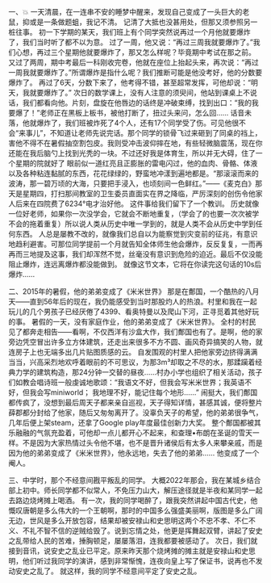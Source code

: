 一、💥
一天清晨，在一连串不安的睡梦中醒来，发现自己变成了一头巨大的老鼠，抑或是一条做题蛆，我记不清。
记清了大抵也没甚用处，但那又须参照另一桩往事。
初一下学期的某天，我们班上有个同学突然说再过一个月他就要爆炸了，我们当时听了都不以为意。
过了一周，他又说：“再过三周我就要爆炸了。”我们心想，再过三个星期他就要爆炸了，那又怎么样呢？毕竟期中考试在那之前。
又过了两周，期中考最后一科刚收完卷，他就在座位上抬起头来，再次说：“再过一周我就要爆炸了。”所谓爆炸是指什么呢？我们推断可能是他没考好，他的分数要爆炸了。
再过了6天，分数下来了，他考得不错，甚至超常发挥，可他却说：“明天，我就要爆炸了。”
次日的数学课上，没有人注意的须臾间，他站到课桌上不说话，我们都看向他。片刻，盘旋在他唇边的话终是冲破束缚，找到出口：“我的我要爆了！”老师正在黑板上板书，被他打断了，扭过头来问，怎么回……
话音未落，他就爆炸了，我们班被炸死了4个人，还有17个同学受了伤。可见他很不会“来事儿”，不知道让老师先说完话。那个同学的锁骨飞过来砸到了同桌的裆上，害他不得不在暑假抽空割包皮。我则受冲击波仰摔在地，有些轻微脑震荡，现在你还能在我后脑勺上找到光秃的一块。不过还好我是体育生，所以并无大碍，住了一个星期的院就好了
眼前似一道红亮且正膨胀的雷电闪过，他的血肉、骨骼、体液以及各种粘连黏腻的东西，花花绿绿的，野蛮地冲漾到遍地都是。“那滚滚而来的波涛，那一碧万顷的大海，只要把手浸入，也顷刻间一色鲜红。”——《麦克白》那天是星期四，打扫那间教室的卫生委员直面实在界之降临，严厉深刻的创伤令他家人后来在四院费了6234°电才治好他。
这件事给我们留下了一个教训。
历史就像一位好老师，如果你一次没学会，它就会不断地重复，（学会了的也要一次次被学不会的拖着重复）所以说人类从历史中唯一学到的，就是人类不会从历史中学到任何东西。
人总是屡教不改的，就像我们总自以为能察觉到灾变前的征兆，有意识地趋利避害。可那位同学提前一个月就告知全体师生他会爆炸，反反复复，一而再再而三地提及这事，我们却浑然不觉，丝毫没有意识到危险的迫近。最后不仅没能阻止爆炸，连远离爆炸都没能做到。
就像这节文本，它将在你读完这句话的10s后爆炸……
 
 
二、2015年的暑假，他的弟弟变成了《米米世界》
那是在鄪国，一个酷热的八月天——直到56年后的现在，我仍能感受到当时那股灼人的热浪。村里和我在一起玩儿的几个男孩子已经厌倦了4399、看奥特曼以及爬山下河，正寻觅着其他好玩的事。
暑假的一天，没有家庭作业，他的弟弟变成了《米米世界》。
全村的村民见了都奔走相告——看啊，不仅西洋有沙盒大作，我们鄪国也有了。是啊，他的家旁边凭空冒出许多立方体建筑，还走出来很多不方不圆、画风奇异搞笑的人物，就连房子上也无端多出几片贴图质感的云。
自发围观的村里人把他家旁边挤得满满当当，兴高采烈地欢呼着眼前的不可思议，为那3m³却取之不尽的水，那蹂躏着经典力学的建筑构造，那24分钟一交替的昼夜……村办小学也组织了相关活动，孩子们如教会唱诗班一般虔诚地歌颂：“我语文不好，但我会写米米世界；我英语不好，但我会写miniworld； 我地理不好，能记住每个地形……”
闹挺大，我们鄪国都传疯了，没想到最后周天子都来亲自巡视，天子得知详情，甚感其诚，便将整片薛郡都分封给了他家，随后又匆匆离开了。没辜负天子的希望，他的弟弟很争气，几年后便上架steam，还拿了Google play年度最佳创新力大奖。
整个鄪国都被其乐融融的气氛充盈着，可他却一点儿都开心不起来，和查理•布朗在圣诞的雪天一样。不是因为大家热情过头令他不堪，也不是晋升诸侯后有太多人来攀亲戚，而是因为他的弟弟变成了《米米世界》，他永远地，失去了他的弟弟……
他变成了一个阉人。
 
 
三、中学时，那个不经意间戡平叛乱的同学。
大概2022年那会，我在某城乡结合部上初中。师长同学都不似常人，不免压力山大，解压途径就是半夜和某同学一起去路边烧烤摊上喝酒。
有一次，我的同学喝醉了，跟我突然讲起中国古代史，他慨叹唐朝是多么伟大的一个王朝啊，那时的中国多么强盛美丽啊，版图是多么广阔无边，世风是多么开放包容，结果却被安禄山和史思明这两个不忠不孝、不仁不义、不礼不智不信的逆贼给毁了。说到忘情之处，他更是挥舞起双臂，讲起了安史之乱带给人民的苦难，捶胸顿足，屡屡落泪，连我都要被感动了。
次日，我们就接到音讯，说安史之乱业已平定。原来昨天那个烧烤摊的摊主就是安禄山和史思明，他们听过我同学的演讲，感到非常惭愧，连夜向皇上写了保证书，说再也不发动安史之乱了。
就这样，我的同学不经意间平定了安史之乱。